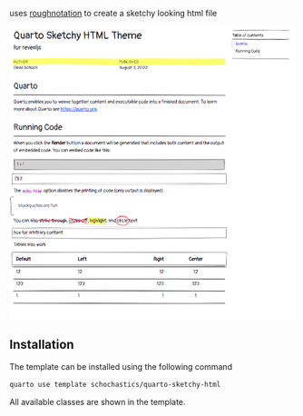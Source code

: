 uses [roughnotation](https://roughnotation.com/) to create a sketchy looking html file

![](example.png)

## Installation

The template can be installed using the following command

```bash
quarto use template schochastics/quarto-sketchy-html
```

All available classes are shown in the template.
